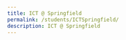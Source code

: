 ```yaml
---
title: ICT @ Springfield
permalink: /students/ICTSpringfield/
description: ICT @ Springfield
---
```

